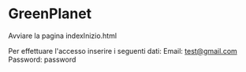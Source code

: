 # GreenPlanet
 
Avviare la pagina indexInizio.html

Per effettuare l'accesso inserire i seguenti dati:
Email: test@gmail.com
Password: password
